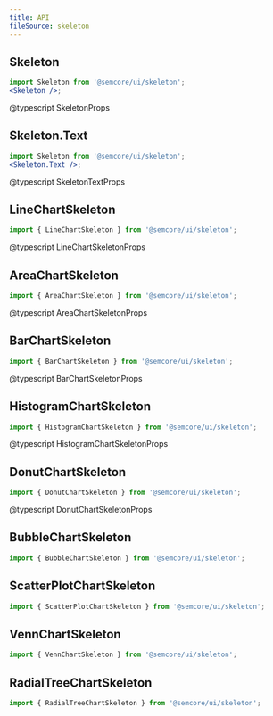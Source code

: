 ```yaml
---
title: API
fileSource: skeleton
---
```


## Skeleton

```jsx
import Skeleton from '@semcore/ui/skeleton';
<Skeleton />;
```

@typescript SkeletonProps

## Skeleton.Text

```jsx
import Skeleton from '@semcore/ui/skeleton';
<Skeleton.Text />;
```

@typescript SkeletonTextProps

## LineChartSkeleton

```jsx
import { LineChartSkeleton } from '@semcore/ui/skeleton';
```

@typescript LineChartSkeletonProps

## AreaChartSkeleton

```jsx
import { AreaChartSkeleton } from '@semcore/ui/skeleton';
```

@typescript AreaChartSkeletonProps

## BarChartSkeleton

```jsx
import { BarChartSkeleton } from '@semcore/ui/skeleton';
```

@typescript BarChartSkeletonProps

## HistogramChartSkeleton

```jsx
import { HistogramChartSkeleton } from '@semcore/ui/skeleton';
```

@typescript HistogramChartSkeletonProps

## DonutChartSkeleton

```jsx
import { DonutChartSkeleton } from '@semcore/ui/skeleton';
```

@typescript DonutChartSkeletonProps

## BubbleChartSkeleton

```jsx
import { BubbleChartSkeleton } from '@semcore/ui/skeleton';
```

## ScatterPlotChartSkeleton

```jsx
import { ScatterPlotChartSkeleton } from '@semcore/ui/skeleton';
```

## VennChartSkeleton

```jsx
import { VennChartSkeleton } from '@semcore/ui/skeleton';
```

## RadialTreeChartSkeleton

```jsx
import { RadialTreeChartSkeleton } from '@semcore/ui/skeleton';
```
